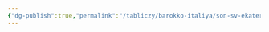 ```yaml
---
{"dg-publish":true,"permalink":"/tabliczy/barokko-italiya/son-sv-ekateriny/","dgPassFrontmatter":true}
---
```



